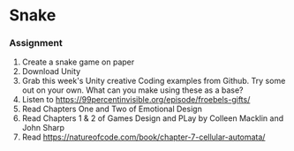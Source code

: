 # Snake

### Assignment

1. Create a snake game on paper
2. Download Unity
3. Grab this week's Unity creative Coding examples from Github. Try some out on your own. What can you make using these as a base?
4. Listen to https://99percentinvisible.org/episode/froebels-gifts/
5. Read Chapters One and Two of Emotional Design
6. Read Chapters 1 & 2 of Games Design and PLay by Colleen Macklin and John Sharp
7. Read https://natureofcode.com/book/chapter-7-cellular-automata/
